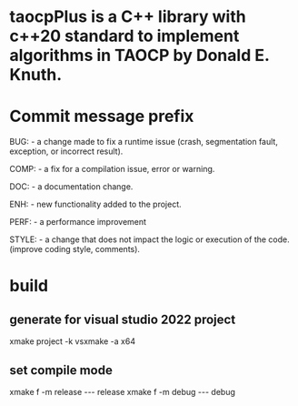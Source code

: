 # taocpPlus is a C++ library with c++20 standard to implement algorithms in TAOCP by Donald E. Knuth. 


# Commit message prefix

 BUG:   - a change made to fix a runtime issue
            (crash, segmentation fault, exception, or incorrect result).

 COMP:  - a fix for a compilation issue, error or warning.

 DOC:   - a documentation change.

 ENH:   - new functionality added to the project.

 PERF:  - a performance improvement

 STYLE: - a change that does not impact the logic or execution of the code.(improve coding style, comments).


# build 
## generate for visual studio 2022 project
xmake project -k vsxmake -a x64

## set compile mode
xmake f -m release --- release
xmake f -m debug --- debug